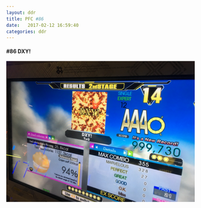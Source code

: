 ```yaml
---
layout: ddr
title: PFC #86
date:   2017-02-12 16:59:40
categories: ddr
---
```

#### **#86** DXY!
![](/images/pfc/86_DXY!.jpg)

